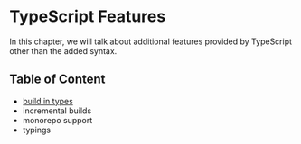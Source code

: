 # TypeScript Features

In this chapter,
we will talk about additional features provided by TypeScript other than the added syntax.

## Table of Content

- [build in types](build-in-types.md)
- incremental builds
- monorepo support
- typings
